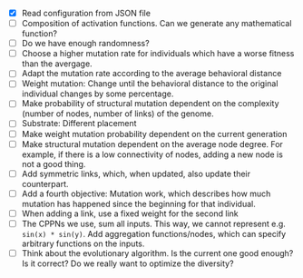 - [x] Read configuration from JSON file
- [ ] Composition of activation functions. Can we generate any mathematical function?
- [ ] Do we have enough randomness?
- [ ] Choose a higher mutation rate for individuals which have a worse fitness than
      the avergage.
- [ ] Adapt the mutation rate according to the average behavioral distance
- [ ] Weight mutation: Change until the behavioral distance to the original individual changes by 
      some percentage.  
- [ ] Make probability of structural mutation dependent on the complexity
      (number of nodes, number of links) of the genome.
- [ ] Substrate: Different placement
- [ ] Make weight mutation probability dependent on the current generation
- [ ] Make structural mutation dependent on the average node degree.
      For example, if there is a low connectivity of nodes, adding a new node is
      not a good thing.
- [ ] Add symmetric links, which, when updated, also update their counterpart.
- [ ] Add a fourth objective: Mutation work, which describes how much mutation has happened
      since the beginning for that individual.
- [ ] When adding a link, use a fixed weight for the second link
- [ ] The CPPNs we use, sum all inputs. This way, we cannot
      represent e.g. ```sin(x) * sin(y)```. Add aggregation functions/nodes,
      which can specify arbitrary functions on the inputs.
- [ ] Think about the evolutionary algorithm. Is the current one good enough? Is it correct?
      Do we really want to optimize the diversity?
